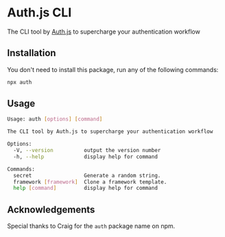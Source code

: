 # Auth.js CLI

The CLI tool by [Auth.js](https://authjs.dev) to supercharge your authentication workflow

## Installation

You don't need to install this package, run any of the following commands:

```sh
npx auth
```

## Usage

<!-- TODO: Generate by running `node index.js --help` and writing this -->

```sh
Usage: auth [options] [command]

The CLI tool by Auth.js to supercharge your authentication workflow

Options:
  -V, --version          output the version number
  -h, --help             display help for command

Commands:
  secret                 Generate a random string.
  framework [framework]  Clone a framework template.
  help [command]         display help for command
```

## Acknowledgements

Special thanks to Craig for the `auth` package name on npm.
